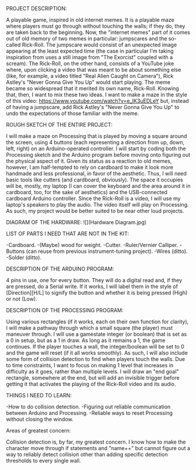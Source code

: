 PROJECT DESCRIPTION:

A playable game, inspired in old internet memes. It is a playable maze where players must go through without touching the walls; if they
do, they are taken back to the beginning. Now, the "internet memes" part of it comes out of old memory of two memes in particular:
jumpscares and the so-called Rick-Roll. The jumpscare would consist of an unexpected image appearing at the least expected time (the case
in particular I'm taking inspiration from uses a still image from "The Exorcist" coupled with a scream). The Rick-Roll, on the other hand,
consists of a YouTube joke where, upon clicking a video that was meant to be about something else (like, for example, a video titled
"Real Alien Caught on Camera"), Rick Astley's "Never Gonna Give You Up" would start playing. The meme became so widespread that it
merited its own name, Rick-Roll.
Knowing that, then, I want to mix these two ideas. I want to make a maze in the style of  this video:
https://www.youtube.com/watch?v=e_IK3uEDLeY but, instead of having a jumpscare, add Rick Astley's "Never Gonna Give You Up" to undo the
expectations of those familiar with the meme.

ROUGH SKETCH OF THE ENTIRE PROJECT:

I will make a maze on Processing that is played by moving a square around the screen, using 4 buttons (each representing a direction from
up, down, left, right) on an Arduino-operated controller. I will start by coding both the Processing sketch and the Arduino program
before moving onto figuring out the physical aspect of it. Given its status as a reaction to old memes, however, I am half-tempted to
rely on cardboard to make it look more handmade and less professional, in favor of the aesthetic. Thus, I will need basic tools
like cutters (and cardboard, obviously). The space it occupies will be, mostly, my laptop (I can cover the keyboard and the area
around it in cardboard, too, for the sake of aesthetics) and the USB-connected cardboard Arduino controller. Since the Rick-Roll is a
video, I will use my laptop's speakers to play the audio. The video itself will play on Processing. As such, my project would be better
suited to be near other loud projects.

DIAGRAM OF THE HARDWARE:
![](Hardware Diagram.jpg)

LIST OF PARTS I NEED THAT ARE NOT IN THE KIT:

-Cardboard.
-(Maybe) wood for weight.
-Cutter.
-Ruler/Vernier Calliper.
-Buttons (can reuse from previous instrument-tuning project).
-Wires (ditto).
-Solder (ditto).

DESCRIPTION OF THE ARDUINO PROGRAM:

4 pins in use, one for every button. They will do a digital read and, if they are pressed, do a Serial write. If it works, I will label
them in the style of [Direction][H/L] to signify the button and whether it is being pressed (High) or not (Low).

DESCRIPTION OF THE PROCESSING PROGRAM:

Using various rectangles (if it works, each on their own function for clarity), I will make a pathway through which a small square
(the player) must maneuver through. I will use a gamestate integer (or boolean) that is set as a 0 in setup, but as a 1 in draw. As
long as it remains a 1, the game continues. If the player touches a wall, the integer/boolean will be set to 0 and the game will reset
(if it all works smoothly). As such, I will also include some form of collision detection to find when players touch the walls.
Due to time constraints, I want to focus on making 1 level that increases in difficulty as it goes, rather than multiple levels. I will
draw an "end goal" rectangle, somewhere at the end, but will add an invisible trigger before getting it that activates the playing
of the Rick-Roll video and its audio.

THINGS I NEED TO LEARN:

-How to do collision detection.
-Figuring out reliable communication between Arduino and Processing.
-Reliable ways to reset Processing without closing the window.

Areas of greatest concern:

Collision detection is, by far, my greatest concern. I know how to make the character move through if statements and "name++" but cannot
figure out a way to reliably detect collision other than adding specific detection thresholds to every single wall.
